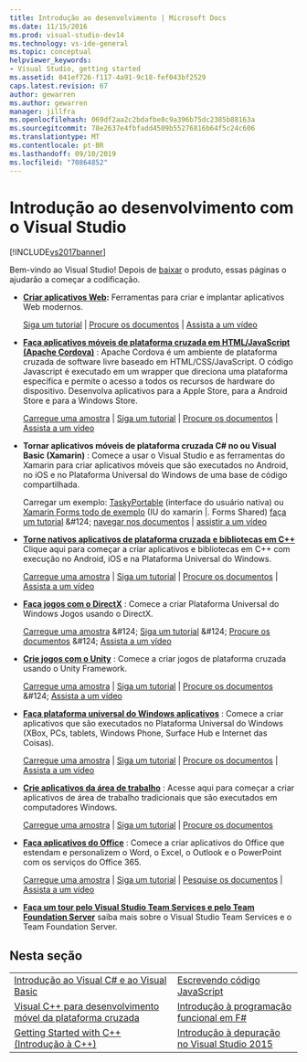 ```yaml
---
title: Introdução ao desenvolvimento | Microsoft Docs
ms.date: 11/15/2016
ms.prod: visual-studio-dev14
ms.technology: vs-ide-general
ms.topic: conceptual
helpviewer_keywords:
- Visual Studio, getting started
ms.assetid: 041ef726-f117-4a91-9c18-fef043bf2529
caps.latest.revision: 67
author: gewarren
ms.author: gewarren
manager: jillfra
ms.openlocfilehash: 069df2aa2c2bdafbe8c9a396b75dc2385b88163a
ms.sourcegitcommit: 78e2637e4fbfadd4509b55276816b64f5c24c606
ms.translationtype: MT
ms.contentlocale: pt-BR
ms.lasthandoff: 09/10/2019
ms.locfileid: "70864852"
---
```

# <a name="get-started-developing-with-visual-studio"></a>Introdução ao desenvolvimento com o Visual Studio
[!INCLUDE[vs2017banner](../includes/vs2017banner.md)]

Bem-vindo ao Visual Studio! Depois de [baixar](http://www.visualstudio.com/community) o produto, essas páginas o ajudarão a começar a codificação.

- **[Criar aplicativos Web](https://www.visualstudio.com/features/modern-web-tooling-vs):** Ferramentas para criar e implantar aplicativos Web modernos.

     [Siga um tutorial](https://docs.asp.net/en/latest/tutorials/your-first-aspnet-application.html) &#124;                              [Procure os documentos](https://docs.asp.net/) &#124;                                  [Assista a um vídeo](http://www.asp.net/vnext)

- **[Faça aplicativos móveis de plataforma cruzada em HTML/JavaScript (Apache Cordova)](http://taco.visualstudio.com/docs/get-started-first-mobile-app/)** :               Apache Cordova é um ambiente de plataforma cruzada de software livre baseado em HTML/CSS/JavaScript.  O código Javascript é executado em um wrapper que direciona uma plataforma específica e permite o acesso a todos os recursos de hardware do dispositivo. Desenvolva aplicativos para a Apple Store, para a Android Store e para a Windows Store.

     [Carregue uma amostra](https://github.com/Microsoft/cordova-samples/tree/master/todo-angularjs) &#124;   [Siga um tutorial](http://taco.visualstudio.com/docs/get-started-first-mobile-app/) &#124;                               [Procure os documentos](http://taco.visualstudio.com/docs/get-started-vs-tools-apache-cordova/) &#124;                                [Assista a um vídeo](https://channel9.msdn.com/Blogs/Seth-Juarez/Getting-Started-with-Apache-Cordova-in-Visual-Studio)

- **Tornar aplicativos móveis de plataforma cruzada C# no ou Visual Basic (Xamarin)** : Comece a usar o Visual Studio e as ferramentas do Xamarin para criar aplicativos móveis que são executados no Android, no iOS e no Plataforma Universal do Windows de uma base de código compartilhada.

     Carregar um exemplo: [TaskyPortable](https://github.com/xamarin/mobile-samples/tree/master/TaskyPortable) (interface do usuário nativa) ou [Xamarin Forms todo de exemplo](https://github.com/xamarin/xamarin-forms-samples/tree/master/Todo) (IU do xamarin &#124;. Forms Shared) [faça um tutorial](https://msdn.microsoft.com/library/dn879698\(v=vs.140\).aspx) &#124; [navegar nos documentos](https://msdn.microsoft.com/library/mt299001.aspx) &#124; [assistir a um vídeo](https://channel9.msdn.com/Series/Cross-Platform-Development-with-Xamarin--Visual-Studio/01)

- **[Torne nativos aplicativos de plataforma cruzada e bibliotecas em C++](https://www.visualstudio.com/explore/cplusplus-mdd-vs.aspx)** Clique aqui para começar a criar aplicativos e bibliotecas em C++ com execução no Android, iOS e na Plataforma Universal do Windows.

     [Carregue uma amostra](https://code.msdn.microsoft.com/MoreTeaPots-Android-a9bd8549) &#124;   [Siga um tutorial](https://msdn.microsoft.com/library/dn707595.aspx) &#124;                             [Procure os documentos](https://msdn.microsoft.com/library/dn707591.aspx) &#124;                                  [Assista a um vídeo](https://channel9.msdn.com/Series/ConnectOn-Demand/239)

- **[Faça jogos com o DirectX](https://msdn.microsoft.com/library/windows/desktop/ee663274\(v=vs.85\).aspx)** : Comece a criar Plataforma Universal do Windows Jogos usando o DirectX.

     [Carregue uma amostra](https://msdn.microsoft.com/library/windows/desktop/bb153300\(v=vs.85\).aspx) &#124;                    [Siga um tutorial](https://msdn.microsoft.com/library/windows/desktop/bb153264\(v=vs.85\).aspx) &#124;                                [Procure os documentos](https://msdn.microsoft.com/library/windows/desktop/ee663274\(v=vs.85\).aspx) &#124;                                   [Assista a um vídeo](https://channel9.msdn.com/Series/Introduction-to-C-and-DirectX-Game-Development/01)

- **[Crie jogos com o Unity](../cross-platform/visual-studio-tools-for-unity.md)** : Comece a criar jogos de plataforma cruzada usando o Unity Framework.

     [Carregue uma amostra](http://unity3d.com/learn/resources/downloads) &#124;                     [Siga um tutorial](http://unity3d.com/learn/tutorials/projects/roll-ball-tutorial) &#124;                               [Procure os documentos](https://msdn.microsoft.com/library/dn940019\(v=vs.140\).aspx) &#124;     [Assista a um vídeo](https://www.youtube.com/playlist?list=PLReL099Y5nRfseAg0k1SJOlpqdcsDs8Em)

- **[Faça plataforma universal do Windows aplicativos](https://dev.windows.com/windows-apps)** : Comece a criar aplicativos que são executados no Plataforma Universal do Windows (XBox, PCs, tablets, Windows Phone, Surface Hub e Internet das Coisas).

     [Carregue uma amostra](https://github.com/Microsoft/Windows-universal-samples) &#124;                          [Siga um tutorial](https://msdn.microsoft.com/library/windows/apps/dn765018.aspx) &#124;                               [Procure os documentos](https://dev.windows.com) &#124;     [Assista a um vídeo](https://channel9.msdn.com/Blogs/One-Dev-Minute/Getting-started-with-Windows-10)

- **[Crie aplicativos da área de trabalho](https://dev.windows.com/desktop)** : Acesse aqui para começar a criar aplicativos de área de trabalho tradicionais que são executados em computadores Windows.

     [Carregue uma amostra](https://github.com/microsoft/windows-classic-samples) &#124;                     [Siga um tutorial](https://msdn.microsoft.com/library/dd492171.aspx) &#124;                               [Procure os documentos](https://dev.windows.com/desktop)

- **[Faça aplicativos do Office](https://msdn.microsoft.com/library/fp161347.aspx)** : Comece a criar aplicativos do Office que estendam e personalizem o Word, o Excel, o Outlook e o PowerPoint com os serviços do Office 365.

     [Carregue uma amostra](https://code.msdn.microsoft.com/office365/) &#124;                       [Siga um tutorial](http://dev.office.com/getting-started/office365apis) &#124;                              [Pesquise os documentos](https://msdn.microsoft.com/office/aa905340.aspx) &#124;                                   [Assista a um vídeo](http://dev.office.com/videos)

- **[Faça um tour pelo Visual Studio Team Services e pelo Team Foundation Server](https://www.visualstudio.com/products/visual-studio-team-services-vs)** saiba mais sobre o Visual Studio Team Services e o Team Foundation Server.

## <a name="in-this-section"></a>Nesta seção

|||
|-|-|
|[Introdução ao Visual C# e ao Visual Basic](../ide/getting-started-with-visual-csharp-and-visual-basic.md)|[Escrevendo código JavaScript](https://msdn.microsoft.com/library/cte3c772\(v=vs.94\).aspx)|
|[Visual C++ para desenvolvimento móvel da plataforma cruzada](../cross-platform/visual-cpp-for-cross-platform-mobile-development.md)|[Introdução à programação funcional em F#](https://msdn.microsoft.com/library/vstudio/dd233147.aspx)|
|[Getting Started with C++ (Introdução à C++)](../ide/getting-started-with-cpp-in-visual-studio.md)|[Introdução à depuração no Visual Studio 2015](../ide/getting-started-with-debugging-in-visual-studio-2015.md)|
